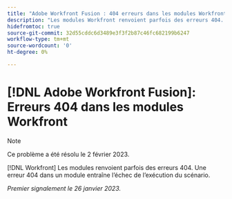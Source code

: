 ```yaml
---
title: "Adobe Workfront Fusion : 404 erreurs dans les modules Workfront"
description: "Les modules Workfront renvoient parfois des erreurs 404. Une erreur 404 dans un module entraîne l’échec de l’exécution du scénario."
hidefromtoc: true
source-git-commit: 32d55cddc6d3489e3f3f2b87c46fc682199b6247
workflow-type: tm+mt
source-wordcount: '0'
ht-degree: 0%

---
```



# [!DNL Adobe Workfront Fusion]: Erreurs 404 dans les modules Workfront

>[!NOTE]
>
>Ce problème a été résolu le 2 février 2023.

[!DNL Workfront] Les modules renvoient parfois des erreurs 404. Une erreur 404 dans un module entraîne l’échec de l’exécution du scénario.

_Premier signalement le 26 janvier 2023._

